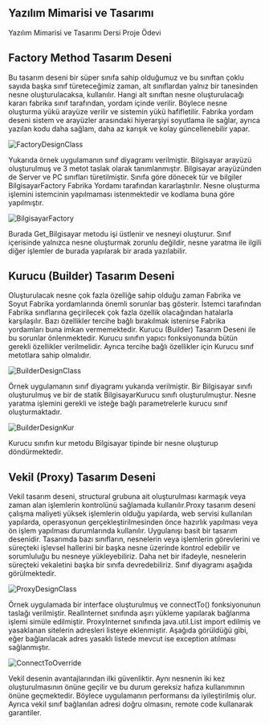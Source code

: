 ## Yazılım Mimarisi ve Tasarımı
Yazılım Mimarisi ve Tasarımı Dersi Proje Ödevi

## Factory Method Tasarım Deseni
Bu tasarım deseni bir süper sınıfa sahip olduğumuz ve bu sınıftan çoklu sayıda başka sınıf türeteceğimiz zaman, alt sınıflardan yalnız bir tanesinden nesne oluşturulacaksa, kullanılır. Hangi alt sınıftan nesne oluşturulacağı kararı
fabrika sınıf tarafından, yordam içinde verilir. Böylece nesne oluşturma yükü arayüze verilir ve sistemin yükü hafifletilir. Fabrika yordam deseni sistem ve arayüzler arasındaki hiyerarşiyi soyutlama ile sağlar, ayrıca yazılan kodu
daha sağlam, daha az karışık ve kolay güncellenebilir yapar.


![FactoryDesignClass](https://github.com/yusufarisoy/yazilim-mimarisi-ve-tasarimi/blob/master/FactoryDesignPatternClass.png)

Yukarıda örnek uygulamanın sınıf diyagramı verilmiştir. Bilgisayar arayüzü oluşturulmuş ve 3 metot taslak olarak tanımlanmıştır. Bilgisayar arayüzünden de Server ve PC sınıfları türetilmiştir. Sınıfa göre dönecek tür ve bilgiler BilgisayarFactory Fabrika Yordamı tarafından kararlaştırılır. Nesne oluşturma işlemini istemcinin yapılmaması istenmektedir ve kodlama buna göre yapılmıştır. 

![BilgisayarFactory](https://github.com/yusufarisoy/yazilim-mimarisi-ve-tasarimi/blob/master/bilgisayarFactory.png)

Burada Get_Bilgisayar metodu işi üstlenir ve nesneyi oluşturur. Sınıf içerisinde yalnızca nesne oluşturmak zorunlu değildir, nesne yaratma ile ilgili diğer işlemler de burada yapılarak bir arada yazılabilir.


## Kurucu (Builder) Tasarım Deseni
Oluşturulacak nesne çok fazla özelliğe sahip olduğu zaman Fabrika ve Soyut Fabrika yordamlarında önemli sorunlar baş gösterir. İstemci tarafından Fabrika sınıflarına geçirilecek çok fazla özellik olacağından hatalarla karşılaşılır.
Bazı özellikler tercihe bağlı bırakılmak istenirse Fabrika yordamları buna imkan vermemektedir. Kurucu (Builder) Tasarım Deseni ile bu sorunlar önlenmektedir. Kurucu sınıfın yapıcı fonksiyonunda bütün gerekli özellikler verilmelidir.
Ayrıca tercihe bağlı özellikler için Kurucu sınıf metotlara sahip olmalıdır.

![BuilderDesignClass](https://github.com/yusufarisoy/yazilim-mimarisi-ve-tasarimi/blob/master/BuilderDesignPatternClass.png)

Örnek uygulamanın sınıf diyagramı yukarıda verilmiştir. Bir Bilgisayar sınıfı oluşturulmuş ve bir de statik BilgisayarKurucu sınıfı oluşturulmuştur. Nesne yaratma işlemini gerekli ve isteğe bağlı parametrelerle kurucu sınıf oluşturmaktadır.

![BuilderDesignKur](https://github.com/yusufarisoy/yazilim-mimarisi-ve-tasarimi/blob/master/builderKur.png)

Kurucu sınıfın kur metodu Bilgisayar tipinde bir nesne oluşturup döndürmektedir.


## Vekil (Proxy) Tasarım Deseni
Vekil tasarım deseni, structural grubuna ait oluşturulması karmaşık veya zaman alan işlemlerin kontrolünü sağlamada kullanılır.Proxy tasarım deseni çalışma maliyeti yüksek işlemlerin olduğu yapılarda, web servisi kullanılan yapılarda, operasyonun gerçekleştirilmesinden önce hazırlık yapılması veya ön işlem yapılması durumlarında kullanılır. Uygulanışı basit bir tasarım desenidir.
Tasarımda bazı sınıfların, nesnelerin veya işlemlerin görevlerini ve süreçteki işlevsel hallerini bir başka nesne üzerinde kontrol edebilir ve sorumluluğu bu nesneye yükleyebiliriz. Daha net bir ifadeyle, nesnelerin süreçteki vekaletini başka bir sınıfa devredebiliriz. Sınıf diyagramı aşağıda görülmektedir. 

![ProxyDesignClass](https://github.com/yusufarisoy/yazilim-mimarisi-ve-tasarimi/blob/master/ProxyDesignPattern.png)

Örnek uygulamada bir interface oluşturulmuş ve connectTo() fonksiyonunun taslağı verilmiştir. RealInternet sınıfında aşırı yükleme yapılarak bağlanma işlemi simüle edilmiştir. ProxyInternet sınıfında java.util.List import edilmiş ve yasaklanan sitelerin adresleri listeye eklenmiştir. Aşağıda görüldüğü gibi, eğer bağlanılacak adres yasaklı listede mevcut ise exception atılması sağlanmıştır. 

![ConnectToOverride](https://github.com/yusufarisoy/yazilim-mimarisi-ve-tasarimi/blob/master/connectTo.png)

Vekil desenin avantajlarından ilki güvenliktir. Aynı nesnenin iki kez oluşturulmasının önüne geçilir ve bu durum gereksiz hafıza kullanımının önüne geçmektedir. Böylece uygulamanın performansı da iyileştirilmiş olur. Ayrıca vekil sınıf bağlanılan adresi doğru olmasını, remote code kullanarak garantiler.
